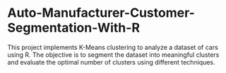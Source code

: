 # Auto-Manufacturer-Customer-Segmentation-With-R
This project implements K-Means clustering to analyze a dataset of cars using R. The objective is to segment the dataset into meaningful clusters and evaluate the optimal number of clusters using different techniques.
